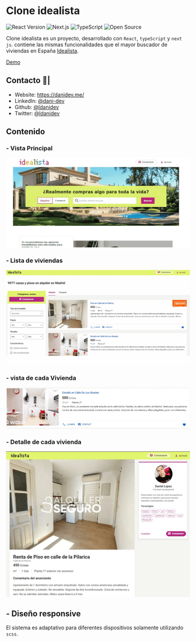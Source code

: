 

# Clone idealista 


![React Version](https://img.shields.io/badge/react-v18.2.0-blue.svg)
![Next.js](https://img.shields.io/badge/Next.js-black)
![TypeScript](https://img.shields.io/badge/TypeScript-blue)
![Open Source](https://img.shields.io/badge/Open%20Source-%20yes-green)


Clone idealista es un proyecto, desarrollado con `React`, `typeScript` y `next js`. contiene las mismas funcionalidades que el mayor buscador de viviendas en España [Idealista](https://www.idealista.com/).


 <a href="https://clone-idealista.vercel.app/" target="_blank">Demo</a>

## Contacto 🚀|

- Website: <a href="https://danidev.me/" target="_blank">https://danidev.me/</a> 
- LinkedIn:  <a href="https://www.linkedin.com/in/dani-dev/" target="_blank">@dani-dev</a>
- Github: <a href="https://github.com/ldani-dev" target="_blank">@ldanidev</a>
- Twitter: <a href="https://twitter.com/ldanidev" target="_blank">@ldanidev</a>

## Contenido

### **- Vista Principal**

<img  width=600 src="public/readme/vistaPrincipal.webp" alt="Vista principal">

### **- Lista de viviendas**

<img  width=600 src="public/readme/lista.webp" alt="Acerca de">

### **- vista de cada Vivienda**

<img  width=600 src="public/readme/piso.webp" alt="Proyectos">

### **- Detalle de cada vivienda**

<img  width=600 src="public/readme/detalle.webp" alt="Testimonios">

## - Diseño responsive

El sistema es adaptativo para diferentes dispositivos solamente utilizando `scss`.
